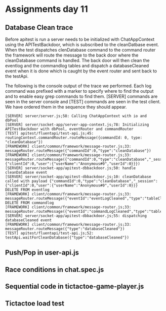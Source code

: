 # Assignments day 11

## Database Clean trace
Before apitest is run a server needs to be initialized with ChatAppContext using the APITestBackdoor, which is subscribed to the cleanDatbase event. When the test dispatches clenDatabase command to the command router the framework will route the message to the back door where the cleanDatabase command is handled. The back door will then clean the eventlog and the commandlog tables and dispatch a databaseCleaned event when it is done which is caught by the event router and sent back to the testApi.

The following is the console output of the trace we performed. Each log command was prefixed with a marker to specify where to find the output and to enable easy grep commands to find them. [SERVER] commands are seen in the server console and [TEST] commands are seen in the test client. We have ordered them in the sequence they should appear.

```
[SERVER] server/server.js;58: Calling ChatAppContext with io and dbPool
[SERVER] server/socket-app/server-app-context.js;78: Initializing APITestBackdoor with dbPool, eventRouter and commandRouter
[TEST] apitest/fluentapi/test-api.js;45: routingContext.commandRouter.routeMessage({commandId: 0, type: "cleanDatabase"})
[FRAMEWORK] client/common/framework/message-router.js;33: messageRouter.routeMessage({"commandId":0,"type":"cleanDatabase"})
[FRAMEWORK] client/common/framework/message-router.js;33: messageRouter.routeMessage({"commandId":0,"type":"cleanDatabase","_session":{"clientId":0,"user":{"userName":"Anonymous#0","userId":0}}})
[SERVER] server/socket-app/apitest-dbbackdoor.js;50: handle cleanDatabase event
[SERVER] server/socket-app/apitest-dbbackdoor.js;10: cleanDatabase called with payload {"commandId":0,"type":"cleanDatabase","_session":{"clientId":0,"user":{"userName":"Anonymous#0","userId":0}}}
DELETE FROM eventlog
[FRAMEWORK] client/common/framework/message-router.js;33: messageRouter.routeMessage({"eventId":"eventLogCleaned","type":"tableCleaned","tableName":"eventlog"})
DELETE FROM commandlog
[FRAMEWORK] client/common/framework/message-router.js;33: messageRouter.routeMessage({"eventId":"commandLogCleaned","type":"tableCleaned","tableName":"commandlog"})
[SERVER] server/socket-app/apitest-dbbackdoor.js;55: dispatching databaseCleaned event
[FRAMEWORK] client/common/framework/message-router.js;33: messageRouter.routeMessage({"type":"databaseCleaned"})
[TEST] apitest/fluentapi/test-api.js;52: testApi.waitForCleanDatabase({"type":"databaseCleaned"})
```

## Push/Pop in user-api.js



## Race conditions in chat.spec.js

## Sequential code in tictactoe-game-player.js

## Tictactoe load test


